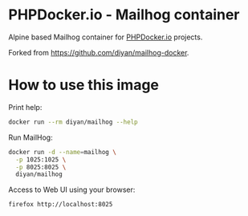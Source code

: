PHPDocker.io - Mailhog container
==================================

Alpine based Mailhog container for [PHPDocker.io](http://phpdocker.io) projects.

Forked from https://github.com/diyan/mailhog-docker.

# How to use this image

Print help:

```bash
docker run --rm diyan/mailhog --help
```
Run MailHog:

```bash
docker run -d --name=mailhog \
  -p 1025:1025 \
  -p 8025:8025 \
  diyan/mailhog
```
Access to Web UI using your browser:

```bash
firefox http://localhost:8025
```
